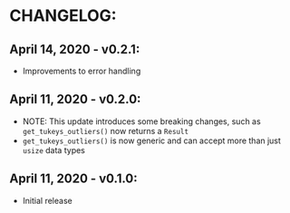 # CHANGELOG:

## April 14, 2020 - v0.2.1:
- Improvements to error handling

## April 11, 2020 - v0.2.0:
- NOTE: This update introduces some breaking changes, such as
  `get_tukeys_outliers()` now returns a `Result`
- `get_tukeys_outliers()` is now generic and can accept more than just `usize`
  data types

## April 11, 2020 - v0.1.0:
- Initial release
